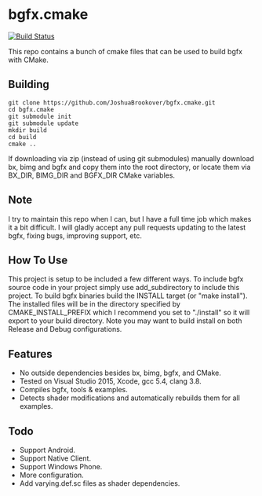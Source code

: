 bgfx.cmake
===================
[![Build Status](https://travis-ci.org/JoshuaBrookover/bgfx.cmake.svg?branch=master)](https://travis-ci.org/JoshuaBrookover/bgfx.cmake)

This repo contains a bunch of cmake files that can be used to build bgfx with CMake.

Building
-------------

```
git clone https://github.com/JoshuaBrookover/bgfx.cmake.git
cd bgfx.cmake
git submodule init
git submodule update
mkdir build
cd build
cmake ..
```

If downloading via zip (instead of using git submodules) manually download bx, bimg and bgfx and copy them into the root directory, or locate them via BX_DIR, BIMG_DIR and BGFX_DIR CMake variables.

Note
-------------
I try to maintain this repo when I can, but I have a full time job which makes it a bit difficult. I will gladly accept any pull requests updating to the latest bgfx, fixing bugs, improving support, etc.

How To Use
-------------
This project is setup to be included a few different ways. To include bgfx source code in your project simply use add_subdirectory to include this project. To build bgfx binaries build the INSTALL target (or "make install"). The installed files will be in the directory specified by CMAKE_INSTALL_PREFIX which I recommend you set to "./install" so it will export to your build directory. Note you may want to build install on both Release and Debug configurations.

Features
-------------
* No outside dependencies besides bx, bimg, bgfx, and CMake.
* Tested on Visual Studio 2015, Xcode, gcc 5.4, clang 3.8.
* Compiles bgfx, tools & examples.
* Detects shader modifications and automatically rebuilds them for all examples.

Todo
-------------
* Support Android.
* Support Native Client.
* Support Windows Phone.
* More configuration.
* Add varying.def.sc files as shader dependencies.
